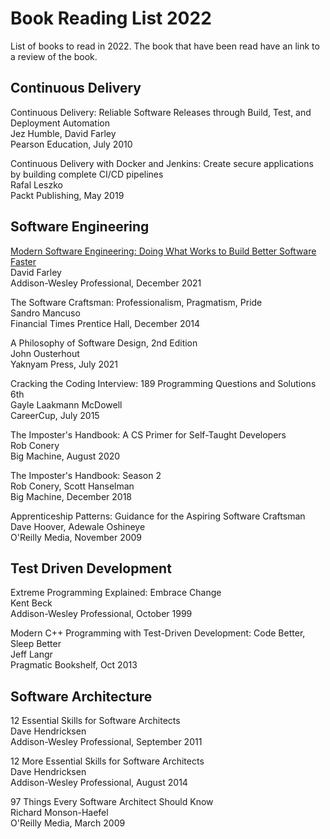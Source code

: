 # Book Reading List 2022

List of books to read in 2022. The book that have been read have an link to a review of the book.

## Continuous Delivery

Continuous Delivery: Reliable Software Releases through Build, Test, and Deployment Automation  
Jez Humble, David Farley  
Pearson Education, July 2010

Continuous Delivery with Docker and Jenkins: Create secure applications by building complete CI/CD pipelines  
Rafal Leszko  
Packt Publishing, May 2019

## Software Engineering

[Modern Software Engineering: Doing What Works to Build Better Software Faster](rewievs/modern-software-engineering-by-david-farley/modern-software-engineering-by-david-farley.md)  
David Farley  
Addison-Wesley Professional, December 2021

The Software Craftsman: Professionalism, Pragmatism, Pride  
Sandro Mancuso  
Financial Times Prentice Hall, December 2014

A Philosophy of Software Design, 2nd Edition  
John Ousterhout  
Yaknyam Press, July 2021

Cracking the Coding Interview: 189 Programming Questions and Solutions 6th  
Gayle Laakmann McDowell  
CareerCup, July 2015

The Imposter's Handbook: A CS Primer for Self-Taught Developers  
Rob Conery  
Big Machine, August 2020

The Imposter's Handbook: Season 2  
Rob Conery, Scott Hanselman  
Big Machine, December 2018

Apprenticeship Patterns: Guidance for the Aspiring Software Craftsman  
Dave Hoover, Adewale Oshineye  
O'Reilly Media, November 2009

## Test Driven Development

Extreme Programming Explained: Embrace Change  
Kent Beck  
Addison-Wesley Professional, October 1999

Modern C++ Programming with Test-Driven Development: Code Better, Sleep Better  
Jeff Langr  
Pragmatic Bookshelf, Oct 2013

## Software Architecture

12 Essential Skills for Software Architects  
Dave Hendricksen  
Addison-Wesley Professional, September 2011

12 More Essential Skills for Software Architects  
Dave Hendricksen  
Addison-Wesley Professional, August 2014  

97 Things Every Software Architect Should Know  
Richard Monson-Haefel  
O'Reilly Media, March 2009  
